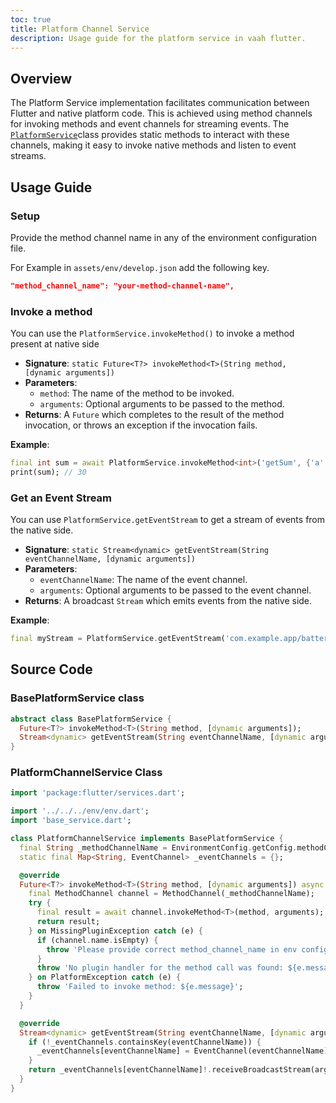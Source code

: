 ```yaml
---
toc: true
title: Platform Channel Service
description: Usage guide for the platform service in vaah flutter.
---
```

## Overview
The Platform Service implementation facilitates communication between Flutter and native platform code. This is achieved using method channels for invoking methods and event channels for streaming events. The [`PlatformService`](../../../4.core/platform_service.md)class provides static methods to interact with these channels, making it easy to invoke native methods and listen to event streams.

## Usage Guide

### Setup

Provide the method channel name in any of the environment configuration file.

For Example in `assets/env/develop.json` add the following key.

```json
"method_channel_name": "your-method-channel-name",
```

### Invoke a method 

You can use the `PlatformService.invokeMethod()` to invoke a method present at native side

- **Signature**: `static Future<T?> invokeMethod<T>(String method, [dynamic arguments])`
- **Parameters**:
  - `method`: The name of the method to be invoked.
  - `arguments`: Optional arguments to be passed to the method.
- **Returns**: A `Future` which completes to the result of the method invocation, or throws an exception if the invocation fails.

**Example**:
```dart
final int sum = await PlatformService.invokeMethod<int>('getSum', {'a': 10, 'b': 20});
print(sum); // 30
```

### Get an Event Stream 

You can use `PlatformService.getEventStream` to get a stream of events from the native side.

- **Signature**: `static Stream<dynamic> getEventStream(String eventChannelName, [dynamic arguments])`
- **Parameters**:
  - `eventChannelName`: The name of the event channel.
  - `arguments`: Optional arguments to be passed to the event channel.
- **Returns**: A broadcast `Stream` which emits events from the native side.

**Example**:

```dart
final myStream = PlatformService.getEventStream('com.example.app/battery');
```

## Source Code

### BasePlatformService class

```dart
abstract class BasePlatformService {
  Future<T?> invokeMethod<T>(String method, [dynamic arguments]);
  Stream<dynamic> getEventStream(String eventChannelName, [dynamic arguments]);
}
```

### PlatformChannelService Class 

```dart
import 'package:flutter/services.dart';

import '../../../env/env.dart';
import 'base_service.dart';

class PlatformChannelService implements BasePlatformService {
  final String _methodChannelName = EnvironmentConfig.getConfig.methodChannelName;
  static final Map<String, EventChannel> _eventChannels = {};

  @override
  Future<T?> invokeMethod<T>(String method, [dynamic arguments]) async {
    final MethodChannel channel = MethodChannel(_methodChannelName);
    try {
      final result = await channel.invokeMethod<T>(method, arguments);
      return result;
    } on MissingPluginException catch (e) {
      if (channel.name.isEmpty) {
        throw 'Please provide correct method_channel_name in env config: ${e.message}';
      }
      throw 'No plugin handler for the method call was found: ${e.message}(${channel.name})';
    } on PlatformException catch (e) {
      throw 'Failed to invoke method: ${e.message}';
    }
  }

  @override
  Stream<dynamic> getEventStream(String eventChannelName, [dynamic arguments]) {
    if (!_eventChannels.containsKey(eventChannelName)) {
      _eventChannels[eventChannelName] = EventChannel(eventChannelName);
    }
    return _eventChannels[eventChannelName]!.receiveBroadcastStream(arguments);
  }
}
```